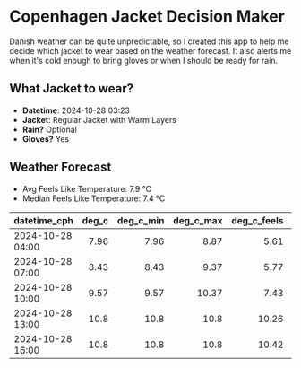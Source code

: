 
# Copenhagen Jacket Decision Maker

Danish weather can be quite unpredictable, so I created this app to help me decide which jacket to wear based on the weather forecast. 
It also alerts me when it's cold enough to bring gloves or when I should be ready for rain.

## What Jacket to wear?

- **Datetime**: 2024-10-28 03:23
- **Jacket**: Regular Jacket with Warm Layers
- **Rain?** Optional
- **Gloves?** Yes

## Weather Forecast
- Avg Feels Like Temperature: 7.9 °C
- Median Feels Like Temperature: 7.4 °C

| datetime_cph     |   deg_c |   deg_c_min |   deg_c_max |   deg_c_feels | weather   | wind   | rain   |
|:-----------------|--------:|------------:|------------:|--------------:|:----------|:-------|:-------|
| 2024-10-28 04:00 |    7.96 |        7.96 |        8.87 |          5.61 | Clouds    | Low    | None   |
| 2024-10-28 07:00 |    8.43 |        8.43 |        9.37 |          5.77 | Clouds    | Low    | None   |
| 2024-10-28 10:00 |    9.57 |        9.57 |       10.37 |          7.43 | Clouds    | Low    | None   |
| 2024-10-28 13:00 |   10.8  |       10.8  |       10.8  |         10.26 | Clouds    | Low    | None   |
| 2024-10-28 16:00 |   10.8  |       10.8  |       10.8  |         10.42 | Rain      | Low    | Low    |
        